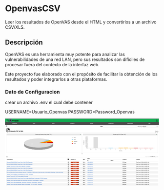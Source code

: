 # OpenvasCSV

Leer los resultados de OpenVAS desde el HTML y convertirlos a un archivo CSV/XLS.

## Descripción

OpenVAS es una herramienta muy potente para analizar las vulnerabilidades de una red LAN, pero sus resultados son difíciles de procesar fuera del contexto de la interfaz web.

Este proyecto fue elaborado con el propósito de facilitar la obtención de los resultados y poder integrarlos a otras plataformas.

### Dato de Configuracion

crear un archivo .env el cual debe contener

USERNAME=Usuario_Openvas
PASSWORD=Password_Openvas

![OpenVas WEB](OpenVas.png)


